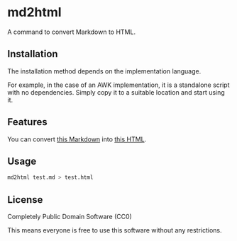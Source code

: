 # md2html

A command to convert Markdown to HTML.

## Installation
The installation method depends on the implementation language.

For example, in the case of an AWK implementation, it is a standalone script with no dependencies. Simply copy it to a suitable location and start using it.

## Features
You can convert [this Markdown](test.md) into [this HTML](test.html).

## Usage
```sh
md2html test.md > test.html
```

## License

Completely Public Domain Software (CC0)

This means everyone is free to use this software without any restrictions.
